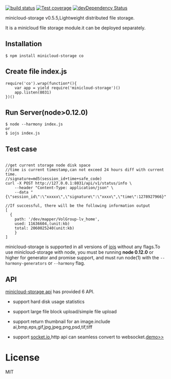 
  [![build status][travis-image]][travis-url]
  [![Test coverage][coveralls-image]][coveralls-url]
  [![devDependency Status](https://david-dm.org/atom/electron/dev-status.svg)](https://david-dm.org/minicloud/minicloud-storage#info=devDependencies)
  

  minicloud-storage v0.5.5,Lightweight distributed file storage.

  It is a minicloud file storage module.it can be deployed separately.

## Installation

```
$ npm install minicloud-storage co

```

## Create file index.js
```
require('co').wrap(function*(){
	var app = yield require('minicloud-storage')()
	app.listen(8031)
})()

```
## Run Server(node>0.12.0)
```
$ node --harmony index.js
or
$ iojs index.js
```
## Test case
```

//get current storage node disk space
//time is current timestamp,can not exceed 24 hours diff with current time.
//signature=md5(session_id+time+safe_code)
curl -X POST http://127.0.0.1:8031/api/v1/status/info \
    --header "Content-Type: application/json" \
    --data "{\"session_id\":\"xxxxx\",\"signature\":\"xxxx\",\"time\":1278927966}" 

//If successful, there will be the following information output
[
  {
    path: '/dev/mapper/VolGroup-lv_home',
    used: 11636604,(unit:kb)
    total: 2060025240(unit:kb) 
	}
]
```
minicloud-storage is supported in all versions of [iojs](https://iojs.org) without any flags.To use minicloud-storage with node, you must be running __node 0.12.0__ or higher for generator and promise support, and must run node(1)
  with the `--harmony-generators` or `--harmony` flag.

## API

[minicloud-storage api](https://minicloud.readme.io/docs) has provided 6 API.

- support hard disk usage statistics

- support large file block upload/simple file upload

- support return thumbnail for an image.include ai,bmp,eps,gif,jpg,jpeg,png,psd,tif,tiff

- support [socket.io](https://socket.io),http api can seamless convert to websocket.[demo>>](https://minicloud.readme.io/docs/how-to-use-websocket)

# License

  MIT

  
[travis-image]: https://img.shields.io/travis/minicloud/minicloud-storage/master.svg?style=flat-square
[travis-url]: https://travis-ci.org/minicloud/minicloud-storage 
[coveralls-image]: https://img.shields.io/coveralls/minicloud/minicloud-storage/master.svg?style=flat-square
[coveralls-url]: https://coveralls.io/r/minicloud/minicloud-storage?branch=master